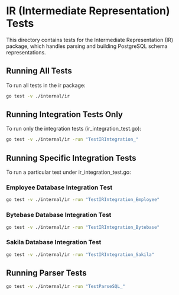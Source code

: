 # IR (Intermediate Representation) Tests

This directory contains tests for the Intermediate Representation (IR) package, which handles parsing and building PostgreSQL schema representations.

## Running All Tests

To run all tests in the ir package:

```bash
go test -v ./internal/ir
```

## Running Integration Tests Only

To run only the integration tests (ir_integration_test.go):

```bash
go test -v ./internal/ir -run "TestIRIntegration_"
```

## Running Specific Integration Tests

To run a particular test under ir_integration_test.go:

### Employee Database Integration Test

```bash
go test -v ./internal/ir -run "TestIRIntegration_Employee"
```

### Bytebase Database Integration Test

```bash
go test -v ./internal/ir -run "TestIRIntegration_Bytebase"
```

### Sakila Database Integration Test

```bash
go test -v ./internal/ir -run "TestIRIntegration_Sakila"
```

## Running Parser Tests

```bash
go test -v ./internal/ir -run "TestParseSQL_"
```
